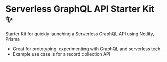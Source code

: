 # Serverless GraphQL API Starter Kit ✨

Starter Kit for quickly launching a Serverless GraphQL API using Netlify, Prisma

- Great for prototyping, experimenting with GraphQL and serverless tech.
- Example use case is for a record collection API
